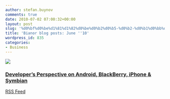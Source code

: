 ```yaml
---
author: stefan.buynov
comments: true
date: 2010-07-02 07:00:32+00:00
layout: post
slug: '%d0%bf%d0%be%d1%81%d1%82%d0%be%d0%b2%d0%b5-%d0%b2-%d0%b1%d0%bb%d0%be%d0%b3%d0%b0-%d0%bd%d0%b0-%d0%b1%d0%b8%d0%b0%d0%bd%d0%be%d1%80-%d1%8e%d0%bd%d0%b8-10'
title: 'Bianor blog posts: June ''10'
wordpress_id: 835
categories:
- Business
---
```








![](http://www.bianor.com/blog/wp-content/uploads/2010/06/mobile_app_development.jpg)





### [Developer’s Perspective on Android, BlackBerry, iPhone & Symbian](http://www.bianor.com/blog/developers-perspective-on-android-blackberry-iphone-symbian/)










[RSS Feed](http://www.bianor.com/blog/author/stefanbuynov/feed/)
